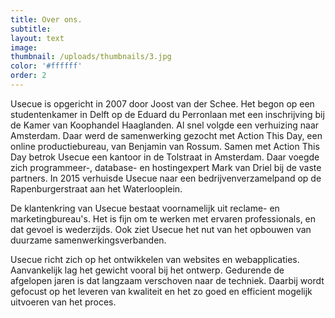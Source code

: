 ```yaml
---
title: Over ons.
subtitle:
layout: text
image:
thumbnail: /uploads/thumbnails/3.jpg
color: '#ffffff'
order: 2
---
```



Usecue is opgericht in 2007 door Joost van der Schee. Het begon op een studentenkamer in Delft op de Eduard du Perronlaan met een inschrijving bij de Kamer van Koophandel Haaglanden. Al snel volgde een verhuizing naar Amsterdam. Daar werd de samenwerking gezocht met Action This Day, een online productiebureau, van Benjamin van Rossum. Samen met Action This Day betrok Usecue een kantoor in de Tolstraat in Amsterdam. Daar voegde zich programmeer-, database- en hostingexpert Mark van Driel bij de vaste partners. In 2015 verhuisde Usecue naar een bedrijvenverzamelpand op de Rapenburgerstraat aan het Waterlooplein.

De klantenkring van Usecue bestaat voornamelijk uit reclame- en marketingbureau's. Het is fijn om te werken met ervaren professionals, en dat gevoel is wederzijds. Ook ziet Usecue het nut van het opbouwen van duurzame samenwerkingsverbanden.

Usecue richt zich op het ontwikkelen van websites en webapplicaties. Aanvankelijk lag het gewicht vooral bij het ontwerp. Gedurende de afgelopen jaren is dat langzaam verschoven naar de techniek. Daarbij wordt gefocust op het leveren van kwaliteit en het zo goed en efficient mogelijk uitvoeren van het proces.&nbsp;